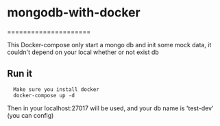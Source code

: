 # mongodb-with-docker
=====================

This Docker-compose only start a mongo db and init some mock data, it couldn't depend on your local whether or not exist db

Run it
------

```
  Make sure you install docker
  docker-compose up -d
```

Then in your localhost:27017 will be used, and your db name is 'test-dev' (you can config)

